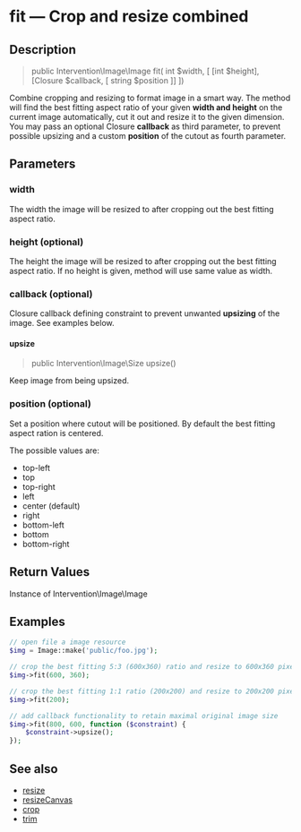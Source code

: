 # fit — Crop and resize combined

## Description

> public Intervention\Image\Image fit( int $width, [ [int $height], [Closure $callback, [ string $position ]] ])

Combine cropping and resizing to format image in a smart way. The method will find the best fitting aspect ratio of your given **width and height** on the current image automatically, cut it out and resize it to the given dimension. You may pass an optional Closure **callback** as third parameter, to prevent possible upsizing and a custom **position** of the cutout as fourth parameter.


## Parameters

### width
The width the image will be resized to after cropping out the best fitting aspect ratio.

### height (optional)
The height the image will be resized to after cropping out the best fitting aspect ratio. If no height is given, method will use same value as width.

### callback (optional)
Closure callback defining constraint to prevent unwanted **upsizing** of the image. See examples below.

#### upsize

> public Intervention\Image\Size upsize()

Keep image from being upsized.

### position (optional)
Set a position where cutout will be positioned. By default the best fitting aspect ration is centered.

The possible values are:

- top-left
- top
- top-right
- left
- center (default)
- right
- bottom-left
- bottom
- bottom-right


## Return Values
Instance of Intervention\Image\Image

## Examples

```php
// open file a image resource
$img = Image::make('public/foo.jpg');

// crop the best fitting 5:3 (600x360) ratio and resize to 600x360 pixel
$img->fit(600, 360);

// crop the best fitting 1:1 ratio (200x200) and resize to 200x200 pixel
$img->fit(200);

// add callback functionality to retain maximal original image size
$img->fit(800, 600, function ($constraint) {
    $constraint->upsize();
});
```


## See also

- [resize](/api/resize)
- [resizeCanvas](/api/resizeCanvas)
- [crop](/api/crop)
- [trim](/api/trim)
